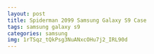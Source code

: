 ```yaml
---
layout: post
title: Spiderman 2099 Samsung Galaxy S9 Case
tags: samsung galaxy s9
categories: samsung
img: 1rTSqz_tQkPsg3NuANxcOHu7j2_IRL90d
---
```

